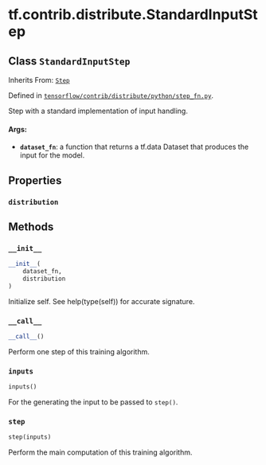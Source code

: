 <div itemscope itemtype="http://developers.google.com/ReferenceObject">
<meta itemprop="name" content="tf.contrib.distribute.StandardInputStep" />
<meta itemprop="property" content="distribution"/>
<meta itemprop="property" content="__call__"/>
<meta itemprop="property" content="__init__"/>
<meta itemprop="property" content="inputs"/>
<meta itemprop="property" content="step"/>
</div>

# tf.contrib.distribute.StandardInputStep

## Class `StandardInputStep`

Inherits From: [`Step`](../../../tf/contrib/distribute/Step.md)



Defined in [`tensorflow/contrib/distribute/python/step_fn.py`](https://www.tensorflow.org/code/tensorflow/contrib/distribute/python/step_fn.py).

Step with a standard implementation of input handling.

#### Args:

* <b>`dataset_fn`</b>: a function that returns a tf.data Dataset that produces the
    input for the model.

## Properties

<h3 id="distribution"><code>distribution</code></h3>





## Methods

<h3 id="__init__"><code>__init__</code></h3>

``` python
__init__(
    dataset_fn,
    distribution
)
```

Initialize self.  See help(type(self)) for accurate signature.

<h3 id="__call__"><code>__call__</code></h3>

``` python
__call__()
```

Perform one step of this training algorithm.

<h3 id="inputs"><code>inputs</code></h3>

``` python
inputs()
```

For the generating the input to be passed to `step()`.

<h3 id="step"><code>step</code></h3>

``` python
step(inputs)
```

Perform the main computation of this training algorithm.




